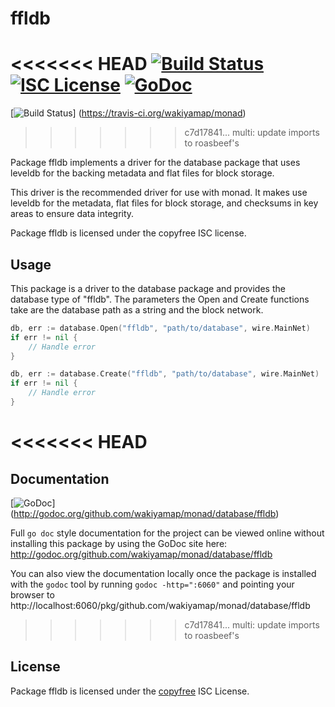 ffldb
=====

<<<<<<< HEAD
[![Build Status](https://travis-ci.org/wakiyamap/monad.png?branch=master)](https://travis-ci.org/wakiyamap/monad)
[![ISC License](http://img.shields.io/badge/license-ISC-blue.svg)](http://copyfree.org)
[![GoDoc](https://godoc.org/github.com/wakiyamap/monad/database/ffldb?status.png)](http://godoc.org/github.com/wakiyamap/monad/database/ffldb)
=======
[![Build Status](https://travis-ci.org/wakiyamap/monad.png?branch=master)]
(https://travis-ci.org/wakiyamap/monad)
>>>>>>> c7d17841... multi: update imports to roasbeef's

Package ffldb implements a driver for the database package that uses leveldb for
the backing metadata and flat files for block storage.

This driver is the recommended driver for use with monad.  It makes use leveldb
for the metadata, flat files for block storage, and checksums in key areas to
ensure data integrity.

Package ffldb is licensed under the copyfree ISC license.

## Usage

This package is a driver to the database package and provides the database type
of "ffldb".  The parameters the Open and Create functions take are the
database path as a string and the block network.

```Go
db, err := database.Open("ffldb", "path/to/database", wire.MainNet)
if err != nil {
	// Handle error
}
```

```Go
db, err := database.Create("ffldb", "path/to/database", wire.MainNet)
if err != nil {
	// Handle error
}
```

<<<<<<< HEAD
=======
## Documentation

[![GoDoc](https://godoc.org/github.com/wakiyamap/monad/database/ffldb?status.png)]
(http://godoc.org/github.com/wakiyamap/monad/database/ffldb)

Full `go doc` style documentation for the project can be viewed online without
installing this package by using the GoDoc site here:
http://godoc.org/github.com/wakiyamap/monad/database/ffldb

You can also view the documentation locally once the package is installed with
the `godoc` tool by running `godoc -http=":6060"` and pointing your browser to
http://localhost:6060/pkg/github.com/wakiyamap/monad/database/ffldb

>>>>>>> c7d17841... multi: update imports to roasbeef's
## License

Package ffldb is licensed under the [copyfree](http://copyfree.org) ISC
License.
